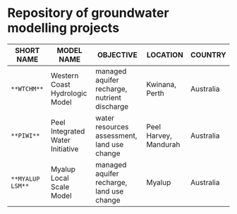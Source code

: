 # Repository of groundwater modelling projects


| SHORT NAME | MODEL NAME | OBJECTIVE | LOCATION | COUNTRY |
|---|---|---|---|---|
| `**WTCHM**` | Western Coast Hydrologic Model | managed aquifer recharge, nutrient discharge | Kwinana, Perth | Australia |
| `**PIWI**` | Peel Integrated Water Initiative | water resources assessment, land use change | Peel Harvey, Mandurah | Australia |
| `**MYALUP LSM**` | Myalup Local Scale Model | managed aquifer recharge, land use change | Myalup | Australia |

